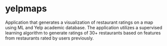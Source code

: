 # yelpmaps
Application that generates a visualization of restaurant ratings on a map using ML and Yelp academic database. The application utilizes a supervised learning algorithm to generate ratings of 30+ restaurants based on features from restaurants rated by users previously. 
